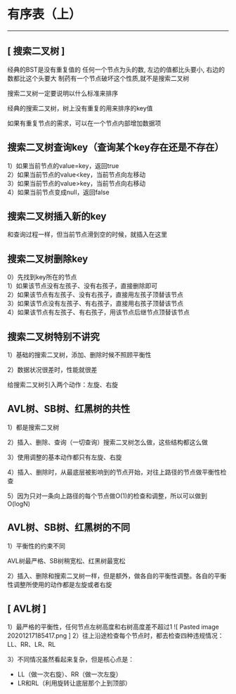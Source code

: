 # 有序表（上）

---

## [ 搜索二叉树 ]

经典的BST是没有重复值的
任何一个节点为头的数, 左边的值都比头要小, 右边的数都比这个头要大
制药有一个节点破坏这个性质,就不是搜索二叉树


搜索二叉树一定要说明以什么标准来排序

经典的搜索二叉树，树上没有重复的用来排序的key值

如果有重复节点的需求，可以在一个节点内部增加数据项


## 搜索二叉树查询key（查询某个key存在还是不存在）


1）如果当前节点的value=key，返回true  
2）如果当前节点的value<key，当前节点向左移动  
3）如果当前节点的value>key，当前节点向右移动  
4）如果当前节点变成null，返回false  


## 搜索二叉树插入新的key

和查询过程一样，但当前节点滑到空的时候，就插入在这里

## 搜索二叉树删除key

0）先找到key所在的节点  
1）如果该节点没有左孩子、没有右孩子，直接删除即可  
2）如果该节点有左孩子、没有右孩子，直接用左孩子顶替该节点  
3）如果该节点没有左孩子、有右孩子，直接用右孩子顶替该节点  
4）如果该节点有左孩子、有右孩子，用该节点后继节点顶替该节点  


## 搜索二叉树特别不讲究

1）基础的搜索二叉树，添加、删除时候不照顾平衡性

2）数据状况很差时，性能就很差


给搜索二叉树引入两个动作：左旋、右旋


## AVL树、SB树、红黑树的共性


1）都是搜索二叉树

2）插入、删除、查询（一切查询）搜索二叉树怎么做，这些结构都这么做

3）使用调整的基本动作都只有左旋、右旋

4）插入、删除时，从最底层被影响到的节点开始，对往上路径的节点做平衡性检查

5）因为只对一条向上路径的每个节点做O(1)的检查和调整，所以可以做到O(logN)



## AVL树、SB树、红黑树的不同

1）平衡性的约束不同

AVL树最严格、SB树稍宽松、红黑树最宽松

2）插入、删除和搜索二叉树一样，但是额外，做各自的平衡性调整。各自的平衡性调整所使用的动作都是左旋或者右旋

## [ AVL树 ] 

1）最严格的平衡性，任何节点左树高度和右树高度差不超过1
![ Pasted image 20201217185417.png ]
2）往上沿途检查每个节点时，都去检查四种违规情况：LL、RR、LR、RL

3）不同情况虽然看起来复杂，但是核心点是：
- LL（做一次右旋）、RR（做一次左旋）
- LR和RL（利用旋转让底层那个上到顶部）

